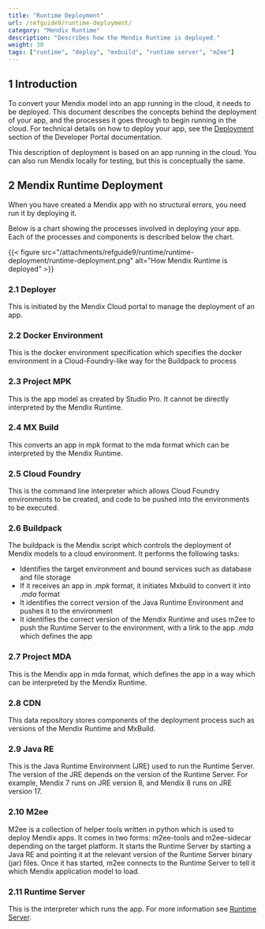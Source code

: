 ```yaml
---
title: "Runtime Deployment"
url: /refguide9/runtime-deployment/
category: "Mendix Runtime"
description: "Describes how the Mendix Runtime is deployed."
weight: 30
tags: ["runtime", "deploy", "mxbuild", "runtime server", "m2ee"]
---
```


## 1 Introduction

To convert your Mendix model into an app running in the cloud, it needs to be deployed. This document describes the concepts behind the deployment of your app, and the processes it goes through to begin running in the cloud. For technical details on how to deploy your app, see the [Deployment](/developerportal/deploy/) section of the Developer Portal documentation.

This description of deployment is based on an app running in the cloud. You can also run Mendix locally for testing, but this is conceptually the same.

## 2 Mendix Runtime Deployment

When you have created a Mendix app with no structural errors, you need run it by deploying it.

Below is a chart showing the processes involved in deploying your app. Each of the processes and components is described below the chart.

{{< figure src="/attachments/refguide9/runtime/runtime-deployment/runtime-deployment.png" alt="How Mendix Runtime is deployed" >}}

### 2.1 Deployer

This is initiated by the Mendix Cloud portal to manage the deployment of an app.

### 2.2 Docker Environment

This is the docker environment specification which specifies the docker environment in a Cloud-Foundry-like way for the Buildpack to process

### 2.3 Project MPK

This is the app model as created by Studio Pro. It cannot be directly interpreted by the Mendix Runtime.

### 2.4 MX Build

This converts an app in mpk format to the mda format which can be interpreted by the Mendix Runtime.

### 2.5 Cloud Foundry

This is the command line interpreter which allows Cloud Foundry environments to be created, and code to be pushed into the environments to be executed.

### 2.6 Buildpack

The buildpack is the Mendix script which controls the deployment of Mendix models to a cloud environment. It performs the following tasks:

* Identifies the target environment and bound services such as database and file storage
* If it receives an app in *.mpk* format, it initiates Mxbuild to convert it into *.mda* format
* It identifies the correct version of the Java Runtime Environment and pushes it to the environment
* It identifies the correct version of the Mendix Runtime and uses m2ee to push the Runtime Server to the environment, with a link to the app *.mda* which defines the app

### 2.7 Project MDA

This is the Mendix app in mda format, which defines the app in a way which can be interpreted by the Mendix Runtime.

### 2.8 CDN

This data repository stores components of the deployment process such as versions of the Mendix Runtime and MxBuild.

### 2.9 Java RE

This is the Java Runtime Environment (JRE) used to run the Runtime Server. The version of the JRE depends on the version of the Runtime Server. For example, Mendix 7 runs on JRE version 8, and Mendix 8 runs on JRE version 17.

### 2.10 M2ee

M2ee is a collection of helper tools written in python which is used to deploy Mendix apps. It comes in two forms: m2ee-tools and m2ee-sidecar depending on the target platform.
It starts the Runtime Server by starting a Java RE and pointing it at the relevant version of the Runtime Server binary (jar) files. Once it has started, m2ee connects to the Runtime Server to tell it which Mendix application model to load.

### 2.11 Runtime Server

This is the interpreter which runs the app. For more information see [Runtime Server](/refguide9/runtime-server/).
